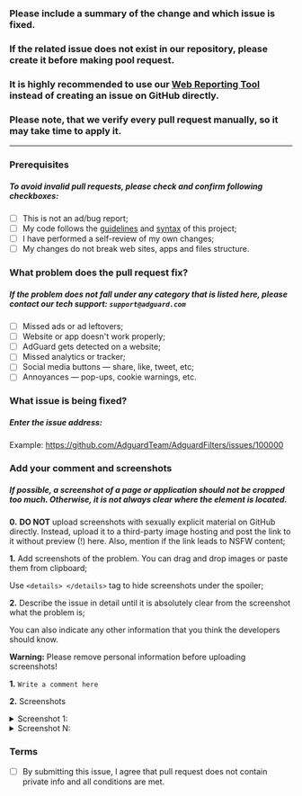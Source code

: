 ### Please include a summary of the change and which issue is fixed.
### If the related issue does not exist in our repository, please create it before making pool request.
### It is highly recommended to use our [Web Reporting Tool](https://kb.adguard.com/en/technical-support/reporting-tool) instead of creating an issue on GitHub directly.
### Please note, that we verify every pull request manually, so it may take time to apply it.

---


### Prerequisites
##### To avoid invalid pull requests, please check and confirm following checkboxes:

        
  - [ ] This is not an ad/bug report;
  - [ ] My code follows the [guidelines](https://github.com/AdguardTeam/AdguardFilters/blob/master/CONTRIBUTING.md) and [syntax](https://kb.adguard.com/general/how-to-create-your-own-ad-filters) of this project;
  - [ ] I have performed a self-review of my own changes;
  - [ ] My changes do not break web sites, apps and files structure.

### What problem does the pull request fix?
##### If the problem does not fall under any category that is listed here, please contact our tech support: `support@adguard.com`

  - [ ] Missed ads or ad leftovers;
  - [ ] Website or app doesn't work properly;
  - [ ] AdGuard gets detected on a website;
  - [ ] Missed analytics or tracker;
  - [ ] Social media buttons — share, like, tweet, etc;
  - [ ] Annoyances — pop-ups, cookie warnings, etc.
  
### What issue is being fixed?
##### Enter the issue address:

Example: https://github.com/AdguardTeam/AdguardFilters/issues/100000

### Add your comment and screenshots
##### If possible, a screenshot of a page or application should not be cropped too much. Otherwise, it is not always clear where the element is located.

**0.** **DO NOT** upload screenshots with sexually explicit material on GitHub directly. Instead, upload it to a third-party image hosting and post the link to it without preview (!) here. Also, mention if the link leads to NSFW content;

**1.** Add screenshots of the problem. You can drag and drop images or paste them from clipboard;

Use `<details> </details>` tag to hide screenshots under the spoiler; 

**2.** Describe the issue in detail until it is absolutely clear from the screenshot what the problem is;

You can also indicate any other information that you think the developers should know.

**Warning:** Please remove personal information before uploading screenshots!


**1.** `Write a comment here`

**2.** Screenshots

<details><summary>Screenshot 1:</summary>

<!-- paste screenshot here -->

</details>

<details><summary>Screenshot N:</summary>

<!-- paste screenshot here -->

</details>




### Terms

  - [ ] By submitting this issue, I agree that pull request does not contain private info and all conditions are met.